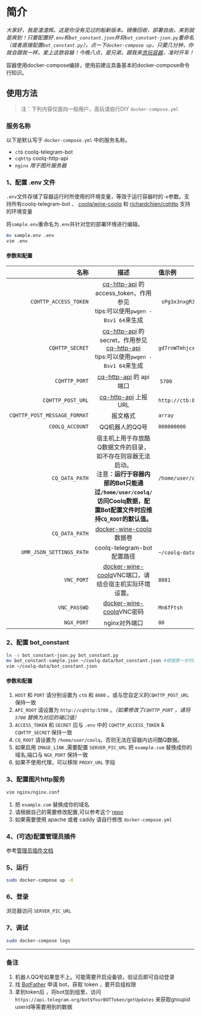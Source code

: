 # 简介

*大家好，我是渣渣辉。这是你没有见过的船新版本。镜像回收，部署自由，来到就是爽到！只要配置好`.env`和`bot_constant.json`并将`bot_constant-json.py`重命名（或者直接配置`bot_constant.py`），点一下`docker-compose up`，只要几分钟，你就会跟我一样，爱上这款容器！今晚八点，是兄弟，跟我来[贪玩容器](https://www.docker.com)，准时开车！*

容器使用docker-compose编排，使用前建议具备基本的docker-compose命令行知识。

## 使用方法

>注：下列内容仅面向一般用户，高玩请自行DIY `docker-compose.yml`

### 服务名称

以下是默认写于 `docker-compose.yml` 中的服务名称。

- `ctb` coolq-telegram-bot
- `cqhttp` coolq-http-api
- `nginx` _用于图片服务器_

### 1、配置 .env 文件

`.env`文件存储了容器运行时所使用的环境变量，等效于运行容器时的`-e`参数。支持所有coolq-telegram-bot 、 [coolq/wine-coolq](https://hub.docker.com/r/coolq/wine-coolq/) 和 [richardchien/cqhttp](https://hub.docker.com/r/richardchien/cqhttp/) 支持的环境变量

将`sample.env`重命名为`.env`并针对您的部署环境进行编辑。

```bash
mv sample.env .env
vim .env
```

#### 参数和配置

名称 | 描述 | 值示例
---------:|:----------:|:---------
`CQHTTP_ACCESS_TOKEN` | [cq-http-api](https://cqhttp.cc/) 的 access_token，作用参见  <br /> tips:可以使用`pwgen -Bsv1 64`来生成|` sPg3x3nxgR3JkWnf7N7R9pfsxj4Fg9LfRJPhbVnKFCvdT44xvxkhCwdwr9PCsJXp`
`CQHTTP_SECRET` | [cq-http-api](https://cqhttp.cc/) 的 secret，作用参见 [cq-http-api](https://cqhttp.cc/) <br /> tips:可以使用`pwgen -Bsv1 64`来生成| `gd7rnWTmhjcx3JmkJ9WhmpwkwH9XpHbgR3VfMpz4FX73ThFtPWPhChTTdjvJPmkf `
`CQHTTP_PORT` | [cq-http-api](https://cqhttp.cc/) 的 api 端口 | `5700`
`CQHTTP_POST_URL`|[cq-http-api](https://cqhttp.cc/) 上报URL| `http://ctb:8080/`
`CQHTTP_POST_MESSAGE_FORMAT`|报文格式|`array`
`COOLQ_ACCOUNT`   | QQ机器人的QQ号|  `000000000`
`CQ_DATA_PATH`  | 宿主机上用于存放酷Q数据文件的目录，如不存在则容器无法启动。<br />注意：**运行于容器内部的Bot只能通过`/home/user/coolq/`访问Coolq数据，配置Bot配置文件时应维持`CQ_ROOT`的默认值。**| `/home/user/coolq`
`CQ_DATA_PATH` | [docker-wine-coolq](https://github.com/CoolQ/docker-wine-coolq) 数据卷
`UMR_JSON_SETTINGS_PATH`|  coolq-telegram-bot 配置路径| `~/coolq-data`  `/home/user/coolq/bot_constant.json`
`VNC_PORT` | [docker-wine-coolq](https://github.com/CoolQ/docker-wine-coolq)VNC端口，请结合宿主机实际环境设置。| `8081`
`VNC_PASSWD` |[docker-wine-coolq](https://github.com/CoolQ/docker-wine-coolq)VNC密码| `Mn6fFtsh`
`NGX_PORT` | nginx对外端口 |`80`

### 2、配置 bot_constant

```bash
ln -s bot_constant-json.py bot_constant.py
mv bot_constant-sample.json ~/coolq-data/bot_constant.json #根据第一步的$Q_DATA_PATH修改成你的数据卷路径
vim ~/coolq-data/bot_constant.json
```

#### 参数和配置

1. `HOST` 和 `PORT` 请分别设置为 `ctb` 和 `8080` 。或与您自定义的`CQHTTP_POST_URL` 保持一致
2. `API_ROOT` 请设置为 `http://cqhttp:5700` 。*（如果修改了`CQHTTP_PORT` ，请将 `5700` 替换为对应的端口值）*
3. `ACCESS_TOKEN` 和 `SECRET` 应与 `.env` 中的 `CQHTTP_ACCESS_TOKEN` & `CQHTTP_SECRET` 保持一致
4. `CQ_ROOT` 请设置为 `/home/user/coolq`，否则无法在容器内访问酷Q数据。
5. 如果启用 `IMAGE_LINK` ,需要配置 `SERVER_PIC_URL` 把 `example.com` 替换成你的域名,端口与 `NGX_PORT` 保持一致
6. 如果不使用代理，可以移除 `PROXY_URL` 字段

### 3、配置图片http服务

```bash
vim nginx/nginx.conf
```

1. 把 `example.com` 替换成你的域名
2. 请根据自己的需要修改配置,可以参考这个 [repo](https://github.com/h5bp/server-configs-nginx)
3. 如果需要使用 apache 或者 caddy 请自行修改 `docker-compose.yml`

### 4、(可选)配置管理员插件

参考[管理员插件文档](docs/_000_admins.md)

### 5、运行

```bash
sudo docker-compose up -d
```

### 6、登录

浏览器访问 `SERVER_PIC_URL`

### 7、调试

```bash
sudo docker-compose logs
```

-------

### 备注

1. 机器人QQ号如果登不上。可能需要开启设备锁，验证后即可自动登录
2. 找 [BotFather](https://telegram.me/botfather) 申请 bot，获取 token ，要开启组权限
3. 拿到token后 ，将bot加到组里，访问 `https://api.telegram.org/bot$YourBOTToken/getUpdates` 来获取groupid userid等需要用到的数据
